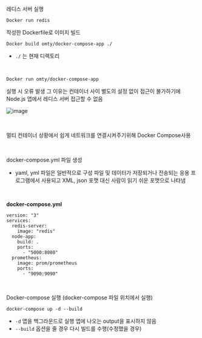 

레디스 서버 실행

```
Docker run redis
```


작성한 Dockerfile로 이미지 빌드
```
Docker build omty/docker-compose-app ./ 
```
- `./` 는 현재 디렉토리

<br>

```
Docker run omty/docker-compose-app
```
실행 시 오류 발생
그 이유는 컨테이너 사이 별도의 설정 없이 접근이 불가하기에 Node.js 앱에서 레디스 서버 접근할 수 없음

![image](https://user-images.githubusercontent.com/43038052/162985792-087f21ef-20e5-474f-bb87-a4ba33ffef8e.png)

<br>

멀티 컨테이너 상황에서 쉽게 네트워크를 연결시켜주기위해 Docker Compose사용

<br>

docker-compose.yml 파일 생성
- yaml, yml 파일은 일반적으로 구성 파일 및 데이터가 저장되거나 전송되는 응용 프로그램에서 사용되고 XML, json 포맷 대신 사람이 읽기 쉬운 포맷으로 나타냄

<br>

**docker-compose.yml**

```
version: "3"
services:
  redis-server:
    image: "redis"
  node-app:
    build: .
    ports:
      - "5000:8080"
  prometheus:
    image: prom/prometheus
    ports:
      - "9090:9090"
```
<br>

Docker-compose 실행 (docker-compose 파일 위치에서 실행)
```
docker-compose up -d --build
```
- `-d` 앱을 백그라운드로 실행 앱에 나오는 output을 표시하지 않음
- `--build` 옵션을 줄 경우 다시 빌드를 수행(수정했을 경우)



